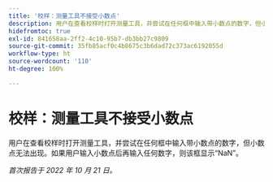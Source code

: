 ```yaml
---
title: '校样：测量工具不接受小数点'
description: 用户在查看校样时打开测量工具，并尝试在任何框中输入带小数点的数字，但小数点无法出现。如果用户输入小数点后再输入任何数字，则该框显示 NaN。
hidefromtoc: true
exl-id: 841658aa-2ff2-4c10-95b7-db3bb27c9809
source-git-commit: 35fb85acf0c4b8675c3b6dad72c373ac6192055d
workflow-type: ht
source-wordcount: '110'
ht-degree: 100%

---
```


# 校样：测量工具不接受小数点

<!--Requested article.This article is on the WF and WFP TOC. -->

用户在查看校样时打开测量工具，并尝试在任何框中输入带小数点的数字，但小数点无法出现。如果用户输入小数点后再输入任何数字，则该框显示“NaN”。

_首次报告于 2022 年 10 月 21 日。_
